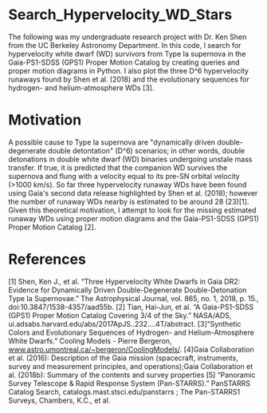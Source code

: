 # Search_Hypervelocity_WD_Stars
The following was my undergraduate research project with Dr. Ken Shen from the UC Berkeley Astronomy Department. In this code, I search for hypervelocity white dwarf (WD) survivors from Type Ia supernova in the Gaia-PS1-SDSS (GPS1) Proper Motion Catalog by creating queries and proper motion diagrams in Python. I also plot the three D^6 hypervelocity runaways found by Shen et al. (2018) and the evolutionary sequences for hydrogen- and helium-atmosphere WDs [3].   

# Motivation
A possible cause to Type Ia supernova are "dynamically driven double-degenerate double detontation" (D^6) scenarios; in other words, double detonations in double white dwarf (WD) binaries undergoing unstale mass transfer. If true, it is predicted that the companion WD survives the supernova and flung with a velocity equal to its  pre-SN orbital velocity (>1000 km/s). So far three hypervelocity runaway WDs have been found using Gaia's second data release highlighted by Shen et al. (2018); however the number of runaway WDs nearby is estimated to be around 28 (23)[1]. Given this theoretical motivation, I attempt to look for the missing estimated runaway WDs using proper motion diagrams and the Gaia-PS1-SDSS (GPS1) Proper Motion Catalog [2]. 

# References
[1] Shen, Ken J., et al. “Three Hypervelocity White Dwarfs in Gaia DR2: Evidence for Dynamically Driven Double-Degenerate Double-Detonation Type Ia Supernovae.” The Astrophysical Journal, vol. 865, no. 1, 2018, p. 15., doi:10.3847/1538-4357/aad55b. 
[2] Tian, Hai-Jun, et al. “A Gaia-PS1-SDSS (GPS1) Proper Motion Catalog Covering 3/4 of the Sky.” NASA/ADS, ui.adsabs.harvard.edu/abs/2017ApJS..232....4T/abstract. 
[3]“Synthetic Colors and Evolutionary Sequences of Hydrogen- and Helium-Atmosphere White Dwarfs.” Cooling Models - Pierre Bergeron, www.astro.umontreal.ca/~bergeron/CoolingModels/. 
[4]Gaia Collaboration et al. (2016): Description of the Gaia mission (spacecraft, instruments, survey and measurement principles, and operations);Gaia Collaboration et al. (2018b): Summary of the contents and survey properties
[5] “Panoramic Survey Telescope &amp; Rapid Response System (Pan-STARRS).” PanSTARRS Catalog Search, catalogs.mast.stsci.edu/panstarrs ; The Pan-STARRS1 Surveys, Chambers, K.C., et al.
